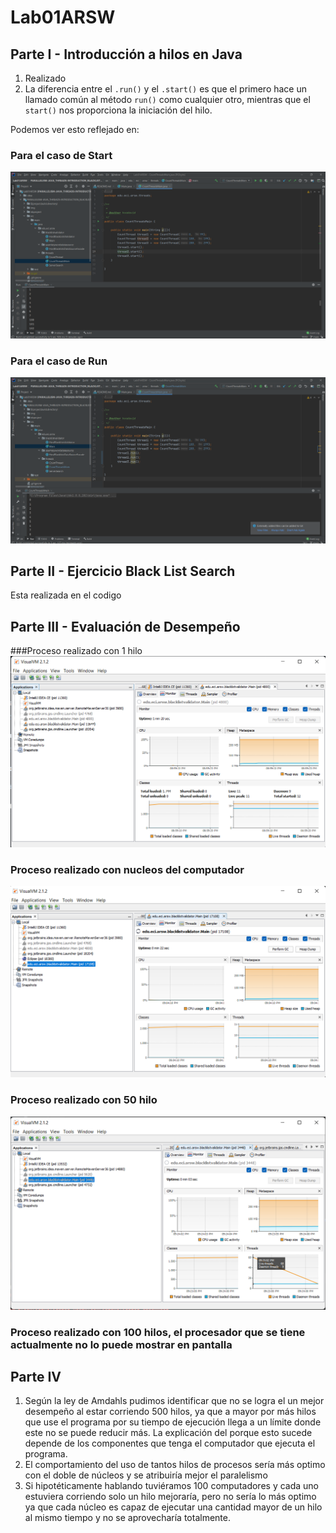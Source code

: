 # Lab01ARSW

## Parte I - Introducción a hilos en Java

 1. Realizado
 2. La diferencia entre el ```.run()``` y el ```.start()``` es que el primero hace un llamado común al método
    ```run()``` como cualquier otro, mientras que el ```start()``` nos proporciona la iniciación del hilo.
   
 Podemos ver esto reflejado en: 
### Para el caso de Start
![](https://github.com/Juancode-Espi/Lab01ARSW/blob/main/Imagenes/Start.png)
### Para el caso de Run
![](https://github.com/Juancode-Espi/Lab01ARSW/blob/main/Imagenes/Run.png)
## Parte II - Ejercicio Black List Search
Esta realizada en el codigo 
## Parte III - Evaluación de Desempeño
###Proceso realizado con 1 hilo
![](https://github.com/Juancode-Espi/Lab01ARSW/blob/main/Imagenes/Hilo_1.png)
### Proceso realizado con nucleos del computador
![](https://github.com/Juancode-Espi/Lab01ARSW/blob/main/Imagenes/Hilo_pro.png)
### Proceso realizado con 50 hilo
![](https://github.com/Juancode-Espi/Lab01ARSW/blob/main/Imagenes/Hilo_50.png)
### Proceso realizado con 100 hilos, el procesador que se tiene actualmente no lo puede mostrar en pantalla
## Parte IV
1. Según la ley de Amdahls pudimos identificar que no se logra el un mejor desempeño al estar corriendo 500 hilos, ya que a mayor por más
hilos que use el programa por su tiempo de ejecución llega a un límite donde este no se puede reducir más. La explicación del porque esto sucede
depende de los componentes que tenga el computador que ejecuta el programa.
2. El comportamiento del uso de tantos hilos de procesos sería más optimo con el doble de núcleos y se atribuiría mejor el paralelismo
3. Si hipotéticamente hablando tuviéramos 100 computadores y cada uno estuviera corriendo solo un hilo mejoraría, 
pero no sería lo más optimo ya que cada núcleo es capaz de ejecutar una cantidad mayor de un hilo al mismo tiempo y no se aprovecharía totalmente. 





